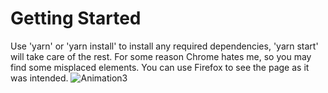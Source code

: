 # Getting Started

Use 'yarn' or 'yarn install' to install any required dependencies, 'yarn start' will take care of the rest.
For some reason Chrome hates me, so you may find some misplaced elements. You can use Firefox to see the page as it was intended.
![Animation3](https://user-images.githubusercontent.com/38075107/145616927-718ff605-dba4-4881-9969-f40c727ba06f.gif)
